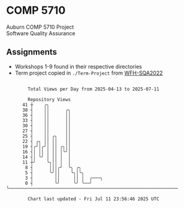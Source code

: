# COMP 5710
Auburn COMP 5710 Project  
Software Quality Assurance

## Assignments
- Workshops 1-9 found in their respective directories
- Term project copied in `./Term-Project` from [WFH-SQA2022](https://github.com/wumphlett/WFH-SQA2022-AUBURN)

```

        Total Views per Day from 2025-04-13 to 2025-07-11

        Repository Views
      41 ┼    ╭╮
      38 ┤    ││      ╭╮
      36 ┤    ││      ││
      33 ┤    ││      ││
      30 ┤    ││      ││
      27 ┤    ││      ││
      25 ┤    ││ ╭╮   ││
      22 ┤ ╭╮ ││ ││   ││
      19 ┤╭╯│╭╯│ ││ ╭╮││
      16 ┤│ ││ │ ││ │╰╯│
      14 ┤│ ╰╯ │ ││ │  │
      11 ┼╯    ╰╮││ │  │
       8 ┤      │││╭╯  ╰╮ ╭╮
       5 ┤      ╰╯││    ╰╮│╰╮
       3 ┤        ││     ││ │  ╭───╮
       0 ┤        ╰╯     ╰╯ ╰──╯   ╰───────────────────────────────────────────────────────────────

        Chart last updated - Fri Jul 11 23:56:46 2025 UTC
        
```
